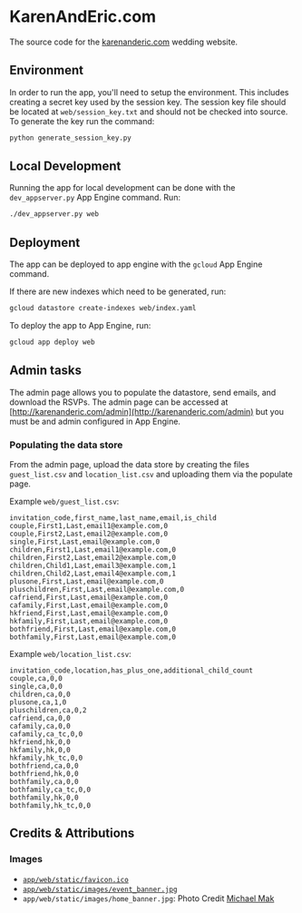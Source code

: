 # KarenAndEric.com

The source code for the [karenanderic.com](https://karenanderic.com) wedding
website.

## Environment

In order to run the app, you'll need to setup the environment. This includes
creating a secret key used by the session key. The session key file should be
located at `web/session_key.txt` and should not be checked into source. To
generate the key run the command:

```sh
python generate_session_key.py
```

## Local Development

Running the app for local development can be done with the `dev_appserver.py`
App Engine command. Run:

```sh
./dev_appserver.py web
```

## Deployment

The app can be deployed to app engine with the `gcloud` App Engine command.

If there are new indexes which need to be generated, run:

```sh
gcloud datastore create-indexes web/index.yaml
```

To deploy the app to App Engine, run:

```sh
gcloud app deploy web
```

## Admin tasks

The admin page allows you to populate the datastore, send emails, and download
the RSVPs. The admin page can be accessed at
[http://karenanderic.com/admin](http://karenanderic.com/admin) but you must be
and admin configured in App Engine.

### Populating the data store

From the admin page, upload the data store by creating the files
`guest_list.csv` and `location_list.csv` and uploading them via the populate
page.

Example `web/guest_list.csv`:

```csv
invitation_code,first_name,last_name,email,is_child
couple,First1,Last,email1@example.com,0
couple,First2,Last,email2@example.com,0
single,First,Last,email@example.com,0
children,First1,Last,email1@example.com,0
children,First2,Last,email2@example.com,0
children,Child1,Last,email3@example.com,1
children,Child2,Last,email4@example.com,1
plusone,First,Last,email@example.com,0
pluschildren,First,Last,email@example.com,0
cafriend,First,Last,email@example.com,0
cafamily,First,Last,email@example.com,0
hkfriend,First,Last,email@example.com,0
hkfamily,First,Last,email@example.com,0
bothfriend,First,Last,email@example.com,0
bothfamily,First,Last,email@example.com,0
```

Example `web/location_list.csv`:

```csv
invitation_code,location,has_plus_one,additional_child_count
couple,ca,0,0
single,ca,0,0
children,ca,0,0
plusone,ca,1,0
pluschildren,ca,0,2
cafriend,ca,0,0
cafamily,ca,0,0
cafamily,ca_tc,0,0
hkfriend,hk,0,0
hkfamily,hk,0,0
hkfamily,hk_tc,0,0
bothfriend,ca,0,0
bothfriend,hk,0,0
bothfamily,ca,0,0
bothfamily,ca_tc,0,0
bothfamily,hk,0,0
bothfamily,hk_tc,0,0
```

## Credits & Attributions

### Images

*   [`app/web/static/favicon.ico`](https://www.freefavicon.com/freefavicons/people/iconinfo/wedding-couple-152-182970.html)
*   [`app/web/static/images/event_banner.jpg`](https://pxhere.com/en/photo/489871)
*   `app/web/static/images/home_banner.jpg`: Photo Credit [Michael Mak](http://www.michaelmak.co/)
